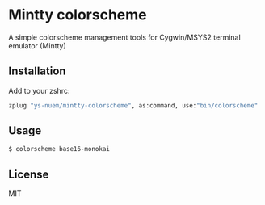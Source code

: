 # Mintty colorscheme
A simple colorscheme management tools for Cygwin/MSYS2 terminal emulator (Mintty)

## Installation

Add to your zshrc:

```zsh
zplug "ys-nuem/mintty-colorscheme", as:command, use:"bin/colorscheme"
```

## Usage

```zsh
$ colorscheme base16-monokai
```

## License
MIT

